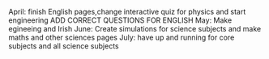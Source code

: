 April:
finish English pages,change interactive quiz for physics and start engineering ADD CORRECT QUESTIONS FOR ENGLISH 
May:
Make egineeing and Irish 
June:
Create simulations for science subjects and make maths and other sciences pages
July:
have up and running for core subjects and all science subjects
